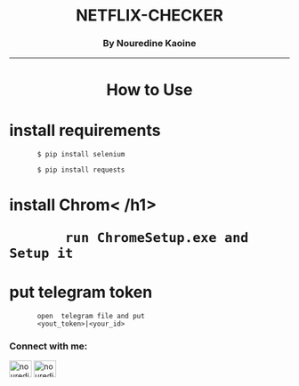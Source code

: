 <h1 align="center">NETFLIX-CHECKER</h1>
<h3 align="center">By Nouredine Kaoine</h3>
<hr align="center">
<h1 align="center"> How to Use</h1>


<h1> install requirements </h1>


<p align="left"> 

           $ pip install selenium 
           


</p>
<p align="left"> 

           $ pip install requests
           


</p>
<h1> install Chrom< /h1>
<p align="left"> 

           run ChromeSetup.exe and Setup it


</p>
           
 <h1> put telegram token </h1>

<p align="left"> 

           open  telegram file and put 
           <yout_token>|<your_id>
                  
           


</p>








<h3 align="left">Connect with me:</h3>
<p align="left">
<a href="https://instagram.com/nouredinekn" target="blank"><img align="center" src="https://raw.githubusercontent.com/rahuldkjain/github-profile-readme-generator/master/src/images/icons/Social/instagram.svg" alt="nouredinekn" height="30" width="40" /></a>
 <a href="https://t.me/n2k4n" target="blank"><img align="center" src="https://upload.wikimedia.org/wikipedia/commons/8/83/Telegram_2019_Logo.svg" alt="nouredinekn" height="30" width="40" /></a>
</p>
